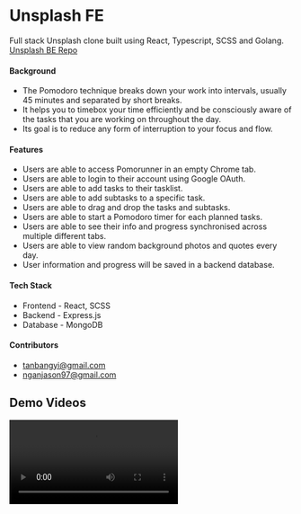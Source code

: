 # Unsplash FE #

Full stack Unsplash clone built using React, Typescript, SCSS and Golang.
[Unsplash BE Repo](https://github.com/NganJason/ChatGroup-BE)

#### Background
* The Pomodoro technique breaks down your work into intervals, usually 45 minutes and separated by short breaks.
* It helps you to timebox your time efficiently and be consciously aware of the tasks that you are working on throughout the day.
* Its goal is to reduce any form of interruption to your focus and flow.

#### Features
* Users are able to access Pomorunner in an empty Chrome tab.
* Users are able to login to their account using Google OAuth.
* Users are able to add tasks to their tasklist.
* Users are able to add subtasks to a specific task.
* Users are able to drag and drop the tasks and subtasks.
* Users are able to start a Pomodoro timer for each planned tasks.
* Users are able to see their info and progress synchronised across multiple different tabs.
* Users are able to view random background photos and quotes every day.
* User information and progress will be saved in a backend database.

#### Tech Stack
* Frontend - React, SCSS
* Backend - Express.js
* Database - MongoDB


#### Contributors
* tanbangyi@gmail.com
* nganjason97@gmail.com

## Demo Videos ##
<video src="https://user-images.githubusercontent.com/57489399/121977721-31053200-cdb9-11eb-948e-8efab81c95e6.mp4" name="User Navigation Flow">



